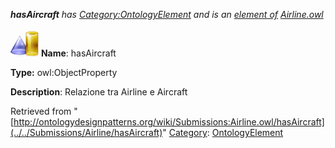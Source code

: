 ___hasAircraft__ has [Category:OntologyElement](../../Category/OntologyElement "Category:OntologyElement") and is an [element of](../../Property/ElementOf "Property:ElementOf") [Airline.owl](../../Submissions/Airline.owl "Submissions:Airline.owl")_


  




[![ObjectProperty](../../images/thumb/c/c3/ObjectProperty.gif/45px-ObjectProperty.gif)](../../Image/ObjectProperty.gif "ObjectProperty")
__Name__: hasAircraft 


__Type:__ owl:ObjectProperty 


__Description__: Relazione tra Airline e Aircraft 





Retrieved from "[http://ontologydesignpatterns.org/wiki/Submissions:Airline.owl/hasAircraft](../../Submissions/Airline/hasAircraft)"
 [Category](http://ontologydesignpatterns.org/wiki/Special:Categories "Special:Categories"): [OntologyElement](../../Category/OntologyElement "Category:OntologyElement")